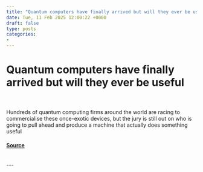 ```yaml
---
title: "Quantum computers have finally arrived but will they ever be useful"
date: Tue, 11 Feb 2025 12:00:22 +0000
draft: false
type: posts
categories: 
- 
---
```

# Quantum computers have finally arrived but will they ever be useful

<br/>

<br/>
Hundreds of quantum computing firms around the world are racing to commercialise these once-exotic devices, but the jury is still out on who is going to pull ahead and produce a machine that actually does something useful

#### [Source](https://www.newscientist.com/article/2467128-quantum-computers-have-finally-arrived-but-will-they-ever-be-useful/?utm_campaign=RSS%7CNSNS&utm_source=NSNS&utm_medium=RSS&utm_content=technology)

<br/>
---
